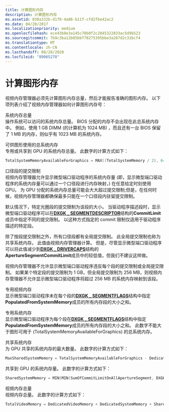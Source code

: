 ```yaml
---
title: 计算图形内存
description: 计算图形内存
ms.assetid: 030a332b-d1f0-4a86-b11f-cfd2fbe42ac2
ms.date: 04/20/2017
ms.localizationpriority: medium
ms.openlocfilehash: ece43b8e3a145c70b0f2c2845322833ac5d9b523
ms.sourcegitcommit: 7b9c3ba12b05bbf78275395bbe3a287d2c31bcf4
ms.translationtype: MT
ms.contentlocale: zh-CN
ms.lasthandoff: 08/28/2020
ms.locfileid: "89065278"
---
```

# <a name="calculating-graphics-memory"></a>计算图形内存


视频内存管理器必须先计算图形内存总量，然后才能报告准确的图形内存。 以下项列表介绍了视频内存管理器如何计算图形内存号：

<span id="Total_system_memory"></span><span id="total_system_memory"></span><span id="TOTAL_SYSTEM_MEMORY"></span>系统内存总量  
操作系统可以访问的系统内存总量。 BIOS 分配的内存不会出现在此总系统内存中。 例如，使用 1 GB DIMM (的计算机为 1024 MB) ，而且还有一台 BIOS 保留了 1 MB 的内存，则似乎有 1023 MB 的系统内存。

<span id="Total_system_memory_that_is_available_for_graphics_use"></span><span id="total_system_memory_that_is_available_for_graphics_use"></span><span id="TOTAL_SYSTEM_MEMORY_THAT_IS_AVAILABLE_FOR_GRAPHICS_USE"></span>可供图形使用的总系统内存  
专用或共享到 GPU 的系统内存总量。 此数字的计算方式如下：

```cpp
TotalSystemMemoryAvailableForGraphics = MAX((TotalSystemMemory / 2), 64MB)
```

<span id="Commit_limit_on_aperture_segment"></span><span id="commit_limit_on_aperture_segment"></span><span id="COMMIT_LIMIT_ON_APERTURE_SEGMENT"></span>口径段的提交限制  
视频内存管理器允许显示微型端口驱动程序的系统内存量 (即，显示微型端口驱动程序的系统内存量可以通过一个口径段进行内存映射，) 在任意给定时刻使用 GPU。 为 GPU 分配的系统内存总量可能会大大超过提交限制;但是，在任何时候，视频内存管理器都确保最多只能在一个口径段内驻留提交限制。

默认情况下，特定光圈段的提交限制为该段的大小。 当驱动程序描述段时，显示微型端口驱动程序可以在[**DXGK \_ SEGMENTDESCRIPTOR**](/windows-hardware/drivers/ddi/d3dkmddi/ns-d3dkmddi-_dxgk_segmentdescriptor)结构的**CommitLimit**成员中指定不同的提交限制。 以这种方式指定的 commit 限制仅适用于驱动程序描述的特定段。

除了按段提交限制之外，所有口径段都有全局提交限制。 此全局提交限制也称为共享系统内存。 此值由视频内存管理器计算。 但是，尽管显示微型端口驱动程序可以将此值减少到[**DXGK \_ DRIVERCAPS**](/windows-hardware/drivers/ddi/d3dkmddi/ns-d3dkmddi-_dxgk_drivercaps)结构的**ApertureSegmentCommitLimit**成员中的较低值，但我们不建议这样做。

视频内存管理器不允许显示微型端口驱动程序违反每个段的提交限制或全局提交限制。 如果某个特定段的提交限制为 1 GB，但全局提交限制为 256 MB，则视频内存管理器不允许显示微型端口驱动程序将超过 256 MB 的系统内存映射到该段。

<span id="Dedicated_video_memory"></span><span id="dedicated_video_memory"></span><span id="DEDICATED_VIDEO_MEMORY"></span>专用视频内存  
显示微型端口驱动程序未在每个段的[**DXGK \_ SEGMENTFLAGS**](/windows-hardware/drivers/ddi/d3dkmddi/ns-d3dkmddi-_dxgk_segmentflags)结构中指定**PopulatedFromSystemMemory**成员的所有内存段的大小之和。

<span id="Dedicated_system_memory"></span><span id="dedicated_system_memory"></span><span id="DEDICATED_SYSTEM_MEMORY"></span>专用系统内存  
显示微型端口驱动程序为每个段在[**DXGK \_ SEGMENTFLAGS**](/windows-hardware/drivers/ddi/d3dkmddi/ns-d3dkmddi-_dxgk_segmentflags)结构中指定**PopulatedFromSystemMemory**成员的所有内存段的大小之和。 此数字不能大于图形可用于 (TotalSystemMemoryAvailableForGraphics) 的总系统内存。

<span id="Shared_system_memory"></span><span id="shared_system_memory"></span><span id="SHARED_SYSTEM_MEMORY"></span>共享系统内存  
为 GPU 共享的系统内存的最大数量。 此数字的计算方式如下：

```cpp
MaxSharedSystemMemory = TotalSystemMemoryAvailableForGraphics - DedicatedSystemMemory
```

共享到 GPU 的系统内存量。 此数字的计算方式如下：

```cpp
SharedSystemMemory = MIN(MIN(SumOfCommitLimitOnAllApertureSegment, DXGK_DRIVERCAPS.ApertureSegmentCommitLimit), MaxSharedSystemMemory)
```

<span id="Total_video_memory"></span><span id="total_video_memory"></span><span id="TOTAL_VIDEO_MEMORY"></span>视频内存总量  
视频内存总量。 此数字的计算方式如下：

```cpp
TotalVideoMemory = DedicatedVideoMemory + DedicatedSystemMemory + SharedSystemMemory
```

 


